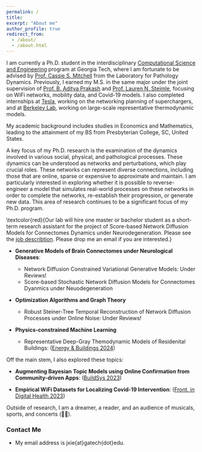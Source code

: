 ```yaml
---
permalink: /
title: 
excerpt: "About me"
author_profile: true
redirect_from: 
  - /about/
  - /about.html
---
```



I am currently a Ph.D. student in the interdisciplinary [Computational Science and Engineering](https://cse.gatech.edu/) program at Georgia Tech, where I am fortunate to be advised by [Prof. Cassie S. Mitchell](https://bme.gatech.edu/bme/faculty/Cassie-S.-Mitchell) from the Laboratory for Pathology Dynamics. Previously, I earned my M.S. in the same major under the joint supervision of [Prof. B. Aditya Prakash](https://faculty.cc.gatech.edu/~badityap/) and [Prof. Lauren N. Steimle](https://sites.gatech.edu/steimle/), focusing on WiFi networks, mobility data, and Covid-19 models. I also completed internships at [Tesla](https://tesla.com/), working on the networking planning of superchargers, and at [Berkeley Lab](https://www.lbl.gov/), working on large-scale representative thermodynamic models.

My academic background includes studies in Economics and Mathematics, leading to the attainment of my BS from Presbyterian College, SC, United States.

A key focus of my Ph.D. research is the examination of the dynamics involved in various social, physical, and pathological processes. These dynamics can be understood as networks and perturbations, which play crucial roles. These networks can represent diverse connections, including those that are online, sparse or expensive to approximate and maintain. I am particularly interested in exploring whether it is possible to reverse-engineer a model that simulates real-world processes on these networks in order to complete the networks, re-establish their progression, or generate new data. This area of research continues to be a significant focus of my Ph.D. program.

\textcolor{red}{Our lab will hire one master or bachelor student as a short-term research assistant for the project of Score-based Network Diffusion Models for Connectomes Dynamics under Neurodegeneration. Please see the [job describtion](https://docs.google.com/document/d/1LP-zkn3ZYpa--gsa2nxP8a6LTyTPWJOMLnEie77xCfI/edit). Please drop me an email if you are interested.}


* **Generative Models of Brain Connectomes under Neurological Diseases**: 
  - Network Diffusion Constrained Variational Generative Models: Under Reviews!
  - Score-based Stochastic Network Diffusion Models for Connectomes Dyanmics under Neuodegeneration

* **Optimization Algorithms and Graph Theory**
  - Robust Steiner-Tree Temporal Reconstruction of Network Diffusion Processes under Online Noise: Under Reviews!

* **Physics-constrained Machine Learning**
  - Representative Deep-Gray Themodynamic Models of Residenital Buildings: ([Energy & Buildings 2024](https://www.sciencedirect.com/science/article/abs/pii/S0378778824005243))

Off the main stem, I also explored these topics:  

* **Augmenting Bayesian Topic Models using Online Confirmation from Community-driven Apps**: ([BuildSys 2023](https://dl.acm.org/doi/abs/10.1145/3600100.3626341))

* **Empirical WiFi Datasets for Localizing Covid-19 Intervention**: ([Front. in Digital Health 2023](https://www.frontiersin.org/journals/digital-health/articles/10.3389/fdgth.2023.1060828/full))

Outside of research, I am a dreamer, a reader, and an audience of musicals, sports, and concerts (🖤🩷). 





### Contact Me

* My email address is jxie{at}gatech{dot}edu.
<!-- * My full CV is [here](https://). (Updated ) -->
